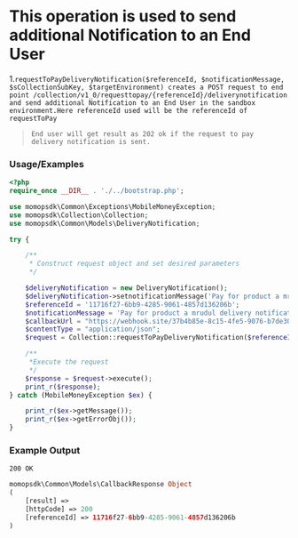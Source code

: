 # This operation is used to send additional Notification to an End User

1.`requestToPayDeliveryNotification($referenceId, $notificationMessage, $sCollectionSubKey, $targetEnvironment) creates a POST request to end point /collection/v1_0/requesttopay/{referenceId}/deliverynotification and send additional Notification to an End User in the sandbox environment.Here referenceId used will be the referenceId of requestToPay`

> `End user will get result as 202 ok if the request to pay delivery notification is sent.`

### Usage/Examples

```php
<?php
require_once __DIR__ . './../bootstrap.php';

use momopsdk\Common\Exceptions\MobileMoneyException;
use momopsdk\Collection\Collection;
use momopsdk\Common\Models\DeliveryNotification;

try {

    /**
     * Construct request object and set desired parameters
     */

    $deliveryNotification = new DeliveryNotification();
    $deliveryNotification->setnotificationMessage('Pay for product a mrudul delivery notification');
    $referenceId = '11716f27-6bb9-4285-9061-4857d136206b';
    $notificationMessage = 'Pay for product a mrudul delivery notification';
    $callbackUrl = "https://webhook.site/37b4b85e-8c15-4fe5-9076-b7de3071b85d";
    $contentType = "application/json";
    $request = Collection::requestToPayDeliveryNotification($referenceId, $notificationMessage, $sCollectionSubKey, $targetEnvironment, $deliveryNotification, $callbackUrl, $contentType);

    /**
     *Execute the request
     */
    $response = $request->execute();
    print_r($response);
} catch (MobileMoneyException $ex) {

    print_r($ex->getMessage());
    print_r($ex->getErrorObj());
}

```
### Example Output
`200 OK`
```php
momopsdk\Common\Models\CallbackResponse Object
(
    [result] =>
    [httpCode] => 200
    [referenceId] => 11716f27-6bb9-4285-9061-4857d136206b
)

```